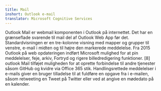 ```yaml
---
title: Mail
inshort: Outlook e-mail
translator: Microsoft Cognitive Services
---
```


Outlook Mail er webmail komponenten i Outlook på internettet. Det har en grænseflade svarende til mail del af Outlook Web App før det. Standardvisningen er en tre-kolonne visning med mapper og grupper til venstre, e-mail i midten og til højre den markerede meddelelse. Fra 2015 Outlook på web opdateringen indført Microsoft mulighed for at pin meddelelser, feje, arkiv, Fortryd og rigere billedredigering funktioner. [8] outlook Mail tilføjet muligheden for at oprette forbindelse til andre tjenester såsom GitHub og kvidre via Office 365 stik. Handlingsrettede meddelelser i e-mails giver en bruger tilladelse til at fuldføre en opgave fra i e-mailen, såsom retweeting en Tweet på Twitter eller ved at angive en mødedato på en kalender. 





